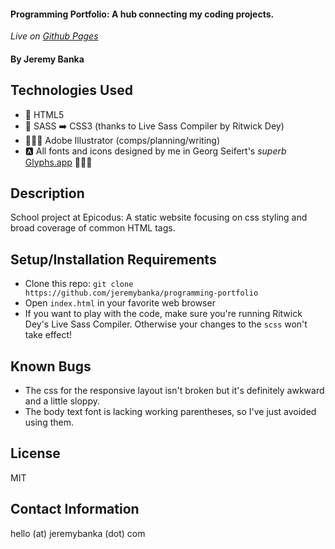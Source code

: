 #### Programming Portfolio: A hub connecting my coding projects.

_Live on [Github Pages](https://jeremybanka.github.io/programming-portfolio)_

#### By Jeremy Banka

## Technologies Used

* 📄 HTML5
* 💅 SASS ➡️ CSS3 (thanks to Live Sass Compiler by Ritwick Dey)
* 👨🏻‍🎨 Adobe Illustrator (comps/planning/writing)
* 🅰️ All fonts and icons designed by me in Georg Seifert's _superb_  [Glyphs.app](https://glyphsapp.com) 💚💚💚

## Description

School project at Epicodus: A static website focusing on css styling and broad coverage of common HTML tags.

## Setup/Installation Requirements

* Clone this repo: `git clone https://github.com/jeremybanka/programming-portfolio`
* Open `index.html` in your favorite web browser
* If you want to play with the code, make sure you're running Ritwick Dey's Live Sass Compiler. Otherwise your changes to the `scss` won't take effect!

## Known Bugs

* The css for the responsive layout isn't broken but it's definitely awkward and a little sloppy.
* The body text font is lacking working parentheses, so I've just avoided using them.

## License

MIT

## Contact Information

hello (at) jeremybanka (dot) com